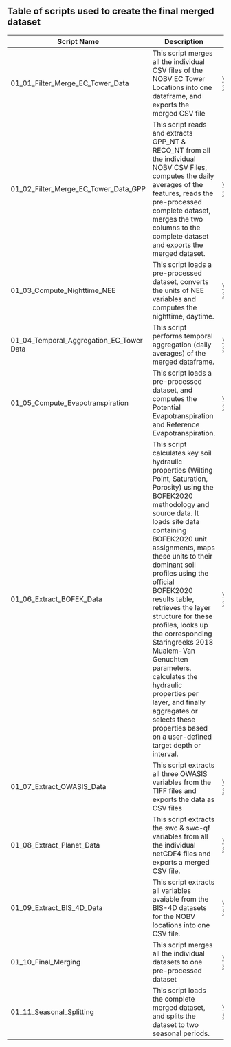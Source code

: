 ## Table of scripts used to create the final merged dataset

| Script Name | Description | Link |
|------------|------------|-------------|
| 01_01_Filter_Merge_EC_Tower_Data  | This script merges all the individual CSV files of the NOBV EC Tower Locations into one dataframe, and exports the merged CSV file | [View Script]() |
| 01_02_Filter_Merge_EC_Tower_Data_GPP  | This script reads and extracts GPP_NT & RECO_NT from all the individual NOBV CSV Files, computes the daily averages of the features, reads the pre-processed complete dataset, merges the two columns to the complete dataset and exports the merged dataset. | [View Script]() |
| 01_03_Compute_Nighttime_NEE | This script loads a pre-processed dataset, converts the units of NEE variables and computes the nighttime, daytime.  | [View Script]() |
| 01_04_Temporal_Aggregation_EC_Tower Data | This script performs temporal aggregation (daily averages) of the merged dataframe.  | [View Script]() |
| 01_05_Compute_Evapotranspiration | This script loads a pre-processed dataset, and computes the Potential Evapotranspiration and Reference Evapotranspiration. | [View Script]() |
| 01_06_Extract_BOFEK_Data | This script calculates key soil hydraulic properties (Wilting Point, Saturation, Porosity) using the BOFEK2020 methodology and source data. It loads site data containing BOFEK2020 unit assignments, maps these units to their dominant soil profiles using the official BOFEK2020 results table, retrieves the layer structure for these profiles, looks up the corresponding Staringreeks 2018 Mualem-Van Genuchten parameters, calculates the hydraulic properties per layer, and finally aggregates or selects these properties based on a user-defined target depth or interval.  | [View Script]() |
| 01_07_Extract_OWASIS_Data | This script extracts all three OWASIS variables from the TIFF files and exports the data as CSV files | [View Script]() |
| 01_08_Extract_Planet_Data | This script extracts the swc & swc-qf variables from all the individual netCDF4 files and exports a merged CSV file.  | [View Script]() |
| 01_09_Extract_BIS_4D_Data | This script extracts all variables avaiable from the BIS-4D datasets for the NOBV locations into one CSV file. | [View Script]() |
| 01_10_Final_Merging | This script merges all the individual datasets to one pre-processed dataset | [View Script]() |
| 01_11_Seasonal_Splitting | This script loads the complete merged dataset, and splits the dataset to two seasonal periods. | [View Script]() |